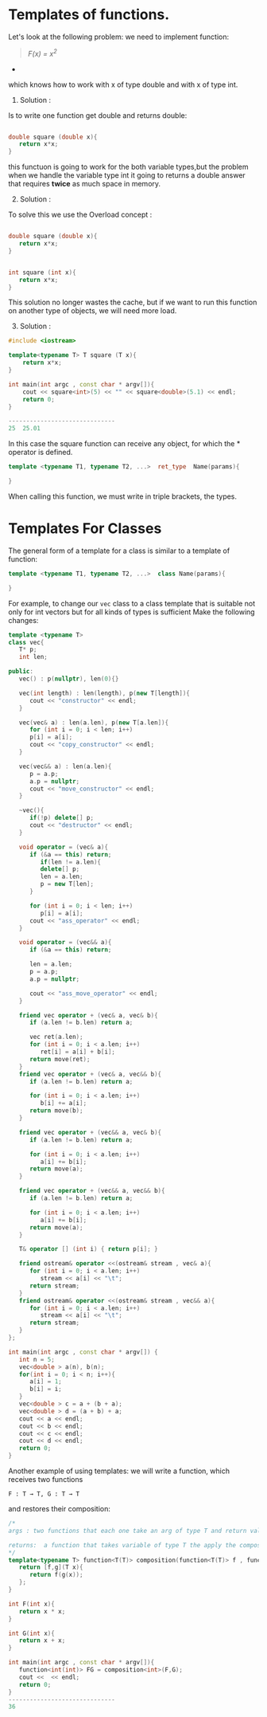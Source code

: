 # Templates of functions.

Let's look at the following problem: we need to implement function:
> *F(x) = x<sup>2</sup>*
* 

which knows how to work with x of type double and with x of type int.

1. Solution :

Is to write one function get double and returns double:
```cpp

double square (double x){
   return x*x;  
}

```
this functuon is going to work  for the both variable types,but the problem when we handle the variable type int it going to returns a double answer that requires **twice** as much space in memory.

2. Solution :

To solve this we use the Overload concept :
```cpp

double square (double x){
   return x*x;  
}

```
```cpp

int square (int x){
   return x*x;  
}

```
This solution no longer wastes the cache, but if we want to run this function on another type of objects, we will need more load.

3. Solution :
```cpp
#include <iostream>

template<typename T> T square (T x){
    return x*x;
}

int main(int argc , const char * argv[]){
    cout << square<int>(5) << "" << square<double>(5.1) << endl;
    return 0;
}

------------------------------
25  25.01

```

In this case the square function can receive any object, for which the * operator is defined.
```cpp
template <typename T1, typename T2, ...>  ret_type  Name(params){

}
```
When calling this function, we must write in triple brackets, the types.

# Templates For Classes

The general form of a template for a class is similar to a template of  function:

```cpp
template <typename T1, typename T2, ...>  class Name(params){

}
```

For example, to change our `vec` class to a class template that is suitable not only for int vectors but for all kinds of types is sufficient Make the following changes:
```cpp
template <typename T>
class vec{
   T* p;
   int len;

public:
   vec() : p(nullptr), len(0){}

   vec(int length) : len(length), p(new T[length]){
      cout << "constructor" << endl;
   }

   vec(vec& a) : len(a.len), p(new T[a.len]){
      for (int i = 0; i < len; i++)
      p[i] = a[i];
      cout << "copy_constructor" << endl;
   }

   vec(vec&& a) : len(a.len){
      p = a.p;
      a.p = nullptr;
      cout << "move_constructor" << endl;
   }

   ~vec(){
      if(!p) delete[] p;
      cout << "destructor" << endl;
   }

   void operator = (vec& a){
      if (&a == this) return;
         if(len != a.len){
         delete[] p;
         len = a.len;
         p = new T[len];
      }

      for (int i = 0; i < len; i++)
         p[i] = a[i];
      cout << "ass_operator" << endl;
   }

   void operator = (vec&& a){
      if (&a == this) return;

      len = a.len;
      p = a.p;
      a.p = nullptr;

      cout << "ass_move_operator" << endl;
   }

   friend vec operator + (vec& a, vec& b){
      if (a.len != b.len) return a;

      vec ret(a.len);
      for (int i = 0; i < a.len; i++)
         ret[i] = a[i] + b[i];
      return move(ret);
   }
   friend vec operator + (vec& a, vec&& b){
      if (a.len != b.len) return a;

      for (int i = 0; i < a.len; i++)
         b[i] += a[i];
      return move(b);
   }

   friend vec operator + (vec&& a, vec& b){
      if (a.len != b.len) return a;

      for (int i = 0; i < a.len; i++)
         a[i] += b[i];
      return move(a);
   }

   friend vec operator + (vec&& a, vec&& b){
      if (a.len != b.len) return a;

      for (int i = 0; i < a.len; i++)
         a[i] += b[i];
      return move(a);
   }

   T& operator [] (int i) { return p[i]; }

   friend ostream& operator <<(ostream& stream , vec& a){
      for (int i = 0; i < a.len; i++)
         stream << a[i] << "\t";
      return stream;
   }
   friend ostream& operator <<(ostream& stream , vec&& a){
      for (int i = 0; i < a.len; i++)
         stream << a[i] << "\t";
      return stream;
   }
};

int main(int argc , const char * argv[]) {
   int n = 5;
   vec<double > a(n), b(n);
   for(int i = 0; i < n; i++){
      a[i] = 1;
      b[i] = i;
   }
   vec<double > c = a + (b + a);
   vec<double > d = (a + b) + a;
   cout << a << endl;
   cout << b << endl;
   cout << c << endl;
   cout << d << endl;
   return 0;
}

```
Another example of using templates: we will write a function, which receives two functions
```
F : T → T, G : T → T

```
and restores their composition:

```cpp
/*
args : two functions that each one take an arg of type T and return value of type T.

returns:  a function that takes variable of type T the apply the compostion on it.
*/ 
template<typename T> function<T(T)> composition(function<T(T)> f , function<T(T)> g){
   return [f,g](T x){
      return f(g(x));
   };
}
```

```cpp
int F(int x){
   return x * x;
}
```

```cpp
int G(int x){
   return x + x;
}
```

```cpp
int main(int argc , const char * argv[]){
   function<int(int)> FG = composition<int>(F,G);
   cout <<  << endl;
   return 0;
}
------------------------------
36
```